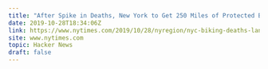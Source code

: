 ```yaml
---
title: "After Spike in Deaths, New York to Get 250 Miles of Protected Bike Lanes"
date: 2019-10-28T18:34:06Z
link: https://www.nytimes.com/2019/10/28/nyregion/nyc-biking-deaths-lanes.html?utm_medium=RSS&utm_source=hune
site: www.nytimes.com
topic: Hacker News
draft: false
---
```

